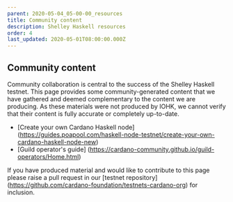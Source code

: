 ```yaml
---
parent: 2020-05-04_05-00-00_resources
title: Community content
description: Shelley Haskell resources
order: 4
last_updated: 2020-05-01T08:00:00.000Z
---
```

## Community content

Community collaboration is central to the success of the Shelley Haskell testnet. This page provides some community-generated content that we have gathered and deemed complementary to the content we are producing. As these materials were not produced by IOHK, we cannot verify that their content is fully accurate or completely up-to-date.

* [Create your own Cardano Haskell node] (https://guides.poapool.com/haskell-node-testnet/create-your-own-cardano-haskell-node-new)
* [Guild operator's guide] (https://cardano-community.github.io/guild-operators/Home.html)

If you have produced material and would like to contribute to this page please raise a pull request in our [testnet repository] (https://github.com/cardano-foundation/testnets-cardano-org) for inclusion.
